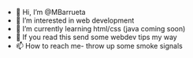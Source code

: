 - 👋 Hi, I’m @MBarrueta
- 👀 I’m interested in web development
- 🌱 I’m currently learning html/css (java coming soon)  
- 💞️ If you read this send some webdev tips my way
- 📫 How to reach me- throw up some smoke signals 

<!---
MBarrueta/MBarrueta is a ✨ special ✨ repository because its `README.md` (this file) appears on your GitHub profile.
You can click the Preview link to take a look at your changes.
--->
